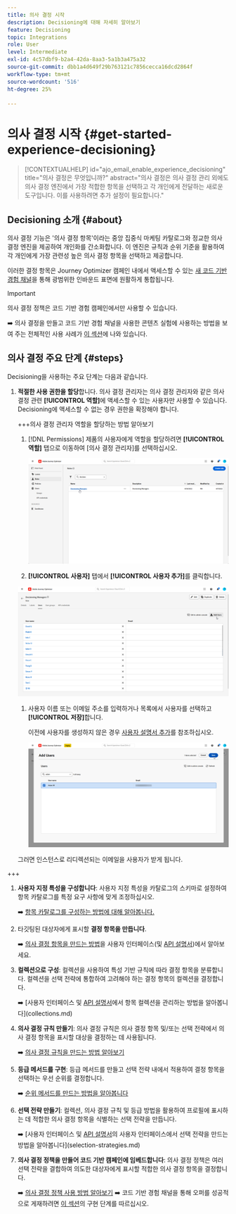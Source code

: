 ```yaml
---
title: 의사 결정 시작
description: Decisioning에 대해 자세히 알아보기
feature: Decisioning
topic: Integrations
role: User
level: Intermediate
exl-id: 4c57dbf9-b2a4-42da-8aa3-5a1b3a475a32
source-git-commit: dbb1a4d649f29b763121c7856cecca16dcd2864f
workflow-type: tm+mt
source-wordcount: '516'
ht-degree: 25%

---
```


# 의사 결정 시작 {#get-started-experience-decisioning}

>[!CONTEXTUALHELP]
>id="ajo_email_enable_experience_decisioning"
>title="의사 결정은 무엇입니까?"
>abstract="의사 결정은 의사 결정 관리 외에도 의사 결정 엔진에서 가장 적합한 항목을 선택하고 각 개인에게 전달하는 새로운 도구입니다. 이를 사용하려면 추가 설정이 필요합니다."

## Decisioning 소개 {#about}

의사 결정 기능은 &#39;의사 결정 항목&#39;이라는 중앙 집중식 마케팅 카탈로그와 정교한 의사 결정 엔진을 제공하여 개인화를 간소화합니다. 이 엔진은 규칙과 순위 기준을 활용하여 각 개인에게 가장 관련성 높은 의사 결정 항목을 선택하고 제공합니다.

이러한 결정 항목은 Journey Optimizer 캠페인 내에서 액세스할 수 있는 [새 코드 기반 경험 채널](../code-based/get-started-code-based.md)을 통해 광범위한 인바운드 표면에 원활하게 통합됩니다.

>[!IMPORTANT]
>
>의사 결정 정책은 코드 기반 경험 캠페인에서만 사용할 수 있습니다.

➡️ 의사 결정을 만들고 코드 기반 경험 채널을 사용한 콘텐츠 실험에 사용하는 방법을 보여 주는 전체적인 사용 사례가 [이 섹션](experience-decisioning-uc.md)에 나와 있습니다.

## 의사 결정 주요 단계 {#steps}

Decisioning을 사용하는 주요 단계는 다음과 같습니다.

1. **적절한 사용 권한을 할당**&#x200B;합니다. 의사 결정 관리자는 의사 결정 관리자와 같은 의사 결정 관련 **[!UICONTROL 역할]**&#x200B;에 액세스할 수 있는 사용자만 사용할 수 있습니다. Decisioning에 액세스할 수 없는 경우 권한을 확장해야 합니다.

   +++의사 결정 관리자 역할을 할당하는 방법 알아보기

   1. [!DNL Permissions] 제품의 사용자에게 역할을 할당하려면 **[!UICONTROL 역할]** 탭으로 이동하여 [의사 결정 관리자]를 선택하십시오.

      ![](assets/decision_permission_1.png)

   1.  **[!UICONTROL 사용자]** 탭에서 **[!UICONTROL 사용자 추가]**&#x200B;를 클릭합니다.

      ![](assets/decision_permission_2.png)

   1. 사용자 이름 또는 이메일 주소를 입력하거나 목록에서 사용자를 선택하고 **[!UICONTROL 저장]**&#x200B;합니다.

      이전에 사용자를 생성하지 않은 경우 [사용자 설명서 추가](https://experienceleague.adobe.com/ko/docs/experience-platform/access-control/ui/users)를 참조하십시오.

      ![](assets/decision_permission_3.png)

   그러면 인스턴스로 리디렉션되는 이메일을 사용자가 받게 됩니다.

+++

1. **사용자 지정 특성을 구성합니다**: 사용자 지정 특성을 카탈로그의 스키마로 설정하여 항목 카탈로그를 특정 요구 사항에 맞게 조정하십시오.

   ➡️ [항목 카탈로그를 구성하는 방법에 대해 알아봅니다.](catalogs.md)

1. 타깃팅된 대상자에게 표시할 **결정 항목을 만듭니다**.

   ➡️ [의사 결정 항목을 만드는 방법](items.md)을 사용자 인터페이스(및 [API 설명서](api-reference/decisions-items/create.md))에서 알아보세요.

1. **컬렉션으로 구성**: 컬렉션을 사용하여 특성 기반 규칙에 따라 결정 항목을 분류합니다. 컬렉션을 선택 전략에 통합하여 고려해야 하는 결정 항목의 컬렉션을 결정합니다.

   ➡️ [사용자 인터페이스 및 [API 설명서](api-reference/items-collections/create.md)에서 항목 컬렉션을 관리하는 방법을 알아봅니다](collections.md)

1. **의사 결정 규칙 만들기**: 의사 결정 규칙은 의사 결정 항목 및/또는 선택 전략에서 의사 결정 항목을 표시할 대상을 결정하는 데 사용됩니다.

   ➡️ [의사 결정 규칙을 만드는 방법 알아보기](rules.md)

1. **등급 메서드를 구현**: 등급 메서드를 만들고 선택 전략 내에서 적용하여 결정 항목을 선택하는 우선 순위를 결정합니다.

   ➡️ [순위 메서드를 만드는 방법을 알아봅니다](ranking.md)

1. **선택 전략 만들기**: 컬렉션, 의사 결정 규칙 및 등급 방법을 활용하여 프로필에 표시하는 데 적합한 의사 결정 항목을 식별하는 선택 전략을 만듭니다.

   ➡️ [사용자 인터페이스 및 [API 설명서](api-reference/selection-strategies/create.md)의 사용자 인터페이스에서 선택 전략을 만드는 방법을 알아봅니다](selection-strategies.md)

1. **의사 결정 정책을 만들어 코드 기반 캠페인에 임베드합니다**: 의사 결정 정책은 여러 선택 전략을 결합하여 의도한 대상자에게 표시할 적합한 의사 결정 항목을 결정합니다.

   ➡️ [의사 결정 정책 사용 방법 알아보기](create-decision.md)
➡️ 코드 기반 경험 채널을 통해 오퍼를 성공적으로 게재하려면 [이 섹션](../code-based/code-based-implementation-samples.md)의 구현 단계를 따르십시오.

